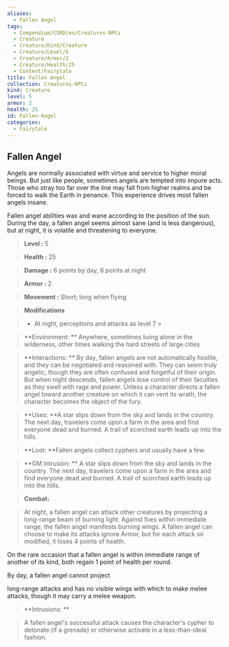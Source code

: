 ```yaml
---
aliases:
  - Fallen Angel
tags:
  - Compendium/CSRD/en/Creatures-NPCs
  - Creature
  - Creature/Kind/Creature
  - Creature/Level/5
  - Creature/Armor/2
  - Creature/Health/25
  - Content/Fairytale
title: Fallen Angel
collection: Creatures-NPCs
kind: Creature
level: 5
armor: 2
health: 25
id: Fallen-Angel
categories:
  - Fairytale
---
```

## Fallen Angel    
Angels are normally associated with virtue and service to higher moral beings. But just like people, sometimes angels are tempted into impure acts. Those who stray too far over the line may fall from higher realms and be forced to walk the Earth in penance. This experience drives most fallen angels insane.  
Fallen angel abilities wax and wane according to the position of the sun. During the day, a fallen angel seems almost sane (and is less dangerous), but at night, it is volatile and threatening to everyone.    
  
    
> **Level :** 5    
> **Health :** 25    
> **Damage :** 6 points by day, 8 points at night    
> **Armor :** 2    
> **Movement :** Short; long when flying    
> **Modifications**    
>- At night, perceptions and attacks as level 7 >  
>    
> **Environment: ** Anywhere, sometimes living alone in the wilderness, other times walking the hard streets of large cities    
> **Interactions: ** By day, fallen angels are not automatically hostile, and they can be negotiated and reasoned with. They can seem truly angelic, though they are often confused and forgetful of their origin. But when night descends, fallen angels lose control of their faculties as they swell with rage and power. Unless a character directs a fallen angel toward another creature on which it can vent its wrath, the character becomes the object of the fury.    
> **Uses: **A star slips down from the sky and lands in the country. The next day, travelers come upon a farm in the area and find everyone dead and burned. A trail of scorched earth leads up into the hills.    
> **Loot: **Fallen angels collect cyphers and usually have a few.    
> **GM Intrusion: ** A star slips down from the sky and lands in the country. The next day, travelers come upon a farm in the area and find everyone dead and burned. A trail of scorched earth leads up into the hills.    
  
> **Combat:**   
> At night, a fallen angel can attack other creatures by projecting a long-range beam of burning light. Against foes within immediate range, the fallen angel manifests burning wings. A fallen angel can choose to make its attacks ignore Armor, but for each attack so modified, it loses 4 points of health.  
On the rare occasion that a fallen angel is within immediate range of another of its kind, both regain 1 point of health per round.  
By day, a fallen angel cannot project  
long-range attacks and has no visible wings with which to make melee attacks, though it may carry a melee weapon.    
    
  
> **Intrusions: **   
> A fallen angel's successful attack causes the character's cypher to detonate (if a grenade) or otherwise activate in a less-than-ideal fashion.    
